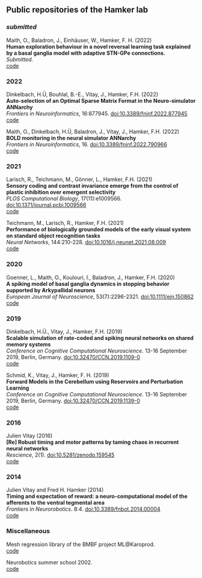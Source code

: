 ## Public repositories of the Hamker lab

### *submitted*

Maith, O., Baladron, J., Einhäuser, W., Hamker, F. H. (2022) \
**Human exploration behaviour in a novel reversal learning task explained by a basal ganglia model with adaptive STN-GPe connections.**\
*Submitted.*\
[code](https://github.com/hamkerlab/Maith2021_ANNarchyBOLDmonitor)

### 2022

Dinkelbach, H.Ü, Bouhlal, B.-E., Vitay, J., Hamker, F.H. (2022) \
**Auto-selection of an Optimal Sparse Matrix Format in the Neuro-simulator ANNarchy** \
*Frontiers in Neuroinformatics*, 16:877945. [doi:10.3389/fninf.2022.877945](https://www.frontiersin.org/articles/10.3389/fninf.2022.877945/full)\
[code](https://github.com/hamkerlab/Dinkelbach2022_ANNarchyAutoTuning)

Maith, O., Dinkelbach, H.Ü, Baladron, J., Vitay, J., Hamker, F.H. (2022) \
**BOLD monitoring in the neural simulator ANNarchy** \
*Frontiers in Neuroinformatics*, 16. [doi:10.3389/fninf.2022.790966](https://www.frontiersin.org/articles/10.3389/fninf.2022.790966/full)\
[code](https://github.com/hamkerlab/Maith2021_ANNarchyBOLDmonitor)

### 2021

Larisch, R., Teichmann, M., Gönner, L., Hamker, F.H. (2021) \
**Sensory coding and contrast invariance emerge from the control of plastic inhibition over emergent selectivity**\
*PLOS Computational Biology*, 17(11):e1009566. [doi:10.1371/journal.pcbi.1009566](https://journals.plos.org/ploscompbiol/article?id=10.1371/journal.pcbi.1009566)\
[code](https://github.com/hamkerlab/Larisch2021_PLOSComBio)

Teichmann, M., Larisch, R., Hamker, F.H. (2021) \
**Performance of biologically grounded models of the early visual system on standard object recognition tasks**\
*Neural Networks*, 144:210-228. [doi:10.1016/j.neunet.2021.08.009](https://doi.org/10.1016/j.neunet.2021.08.009)\
[code](https://github.com/hamkerlab/Teichmann2021_NeuralNetworks)

### 2020

Goenner, L., Maith, O., Koulouri, I., Baladron, J., Hamker, F.H. (2020)\
**A spiking model of basal ganglia dynamics in stopping behavior supported by Arkypallidal neurons**\
*European Journal of Neuroscience*, 53(7):2296-2321. [doi:10.1111/ejn.150862](https://onlinelibrary.wiley.com/doi/10.1111/ejn.15082)\
[code](https://github.com/hamkerlab/Goenner2020-Stopsignaltask_BG)

### 2019

Dinkelbach, H.Ü., Vitay, J., Hamker, F.H. (2019)\
**Scalable simulation of rate-coded and spiking neural networks on shared memory systems**\
*Conference on Cognitive Computational Neuroscience*. 13-16 September 2019, Berlin, Germany. [doi:10.32470/CCN.2019.1109-0](http://dx.doi.org/10.32470/CCN.2019.1109-0)\
[code](https://github.com/hamkerlab/Dinkelback2019-ANNarchyBenchmark-CCN)

Schmid, K., Vitay, J., Hamker, F. H. (2019)\
**Forward Models in the Cerebellum using Reservoirs and Perturbation Learning**\
*Conference on Cognitive Computational Neuroscience*. 13-16 September 2019, Berlin, Germany. [doi:10.32470/CCN.2019.1139-0](http://dx.doi.org/10.32470/CCN.2019.1139-0)\
[code](https://github.com/hamkerlab/Schmid2019-CerebellumForwardModel)

### 2016

Julien Vitay (2016)\
**[Re] Robust timing and motor patterns by taming chaos in recurrent neural networks**\
*Rescience*, 2(1). [doi:10.5281/zenodo.159545](http://dx.doi.org/10.5281/zenodo.159545)\
[code](https://github.com/vitay/ReScience-submission/tree/vitay)

### 2014

Julien Vitay and Fred H. Hamker (2014)\
**Timing and expectation of reward: a neuro-computational model of the afferents to the ventral tegmental area**\
*Frontiers in Neurorobotics*. 8:4. [doi:10.3389/fnbot.2014.00004](http://dx.doi.org/10.3389/fnbot.2014.00004)\
[code](https://github.com/hamkerlab/Vitay2014-TimingReward)

### Miscellaneous

Mesh regression library of the BMBF project ML@Karoprod. \
[code](https://github.com/hamkerlab/ML-Karoprod-MeshPredictor)

Neurobotics summer school 2002. \
[code](https://github.com/hamkerlab/Neurorobotics_SummerSchool2022)

